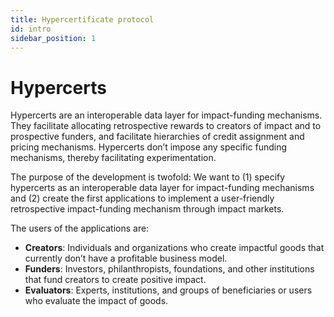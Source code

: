 ```yaml
---
title: Hypercertificate protocol
id: intro
sidebar_position: 1
---
```


# Hypercerts

Hypercerts are an interoperable data layer for impact-funding mechanisms. They facilitate allocating retrospective rewards to creators of impact and to prospective funders, and facilitate hierarchies of credit assignment and pricing mechanisms. Hypercerts don’t impose any specific funding mechanisms, thereby facilitating experimentation.

The purpose of the development is twofold: We want to (1) specify hypercerts as an interoperable data layer for impact-funding mechanisms and (2) create the first applications to implement a user-friendly retrospective impact-funding mechanism through impact markets.

The users of the applications are:
* **Creators**: Individuals and organizations who create impactful goods that currently don’t have a profitable business model.
* **Funders**: Investors, philanthropists, foundations, and other institutions that fund creators to create positive impact.
* **Evaluators**: Experts, institutions, and groups of beneficiaries or users who evaluate the impact of goods.

